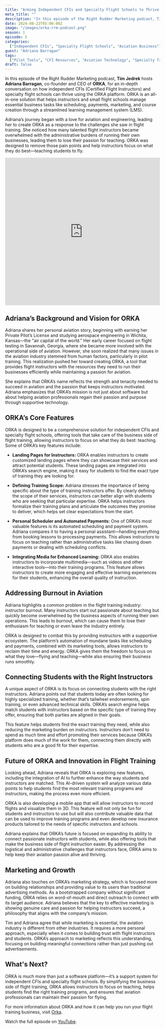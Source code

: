 ```yaml
---
title: "Arming Independent CFIs and Specialty Flight Schools to Thrive with ORKA"
meta_title: ""
description: "In this episode of the Right Rudder Marketing podcast, Tim Jedrek hosts Adriana Barragan, co-founder and CEO of ORKA, for an in-depth conversation on how independent CFIs (Certified Flight Instructors) and specialty flight schools can thrive using the ORKA platform."
date: 2024-08-22T05:00:00Z
image: "/images/orka-rrm-podcast.png"
season: 1
episode: 5
categories:
  ["Independent CFIs", "Specialty Flight Schools", "Aviation Business"]
guest: "Adriana Barragan"
tags:
  ["Pilot Tools", "CFI Resources", "Aviation Technology", "Specialty Training"]
draft: false
---
```


In this episode of the Right Rudder Marketing podcast, **Tim Jedrek** hosts **Adriana Barragan**, co-founder and CEO of **ORKA**, for an in-depth conversation on how independent CFIs (Certified Flight Instructors) and specialty flight schools can thrive using the ORKA platform. ORKA is an all-in-one solution that helps instructors and small flight schools manage essential business tasks like scheduling, payments, marketing, and course creation through a streamlined learning management system (LMS).

Adriana’s journey began with a love for aviation and engineering, leading her to create ORKA as a response to the challenges she saw in flight training. She noticed how many talented flight instructors became overwhelmed with the administrative burdens of running their own businesses, leading them to lose their passion for teaching. ORKA was designed to remove those pain points and help instructors focus on what they do best—teaching students to fly.

<iframe width="100%" height="480" src="https://www.youtube.com/embed/Up6Lv3FZWwo?si=vVpn2HeqCQUW-ESO" title="YouTube video player" frameborder="0" allow="accelerometer; autoplay; clipboard-write; encrypted-media; gyroscope; picture-in-picture; web-share" referrerpolicy="strict-origin-when-cross-origin" allowfullscreen></iframe>

## Adriana’s Background and Vision for ORKA

Adriana shares her personal aviation story, beginning with earning her Private Pilot’s License and studying aerospace engineering in Wichita, Kansas—the "air capital of the world." Her early career focused on flight testing in Savannah, Georgia, where she became more involved with the operational side of aviation. However, she soon realized that many issues in the aviation industry stemmed from human factors, particularly in pilot training. This realization pushed her toward creating ORKA, a tool that provides flight instructors with the resources they need to run their businesses efficiently while maintaining a passion for aviation.

She explains that ORKA’s name reflects the strength and tenacity needed to succeed in aviation and the passion that keeps instructors motivated. Adriana emphasizes that ORKA’s mission is not just about software but about helping aviation professionals regain their passion and purpose through supportive technology.

## ORKA’s Core Features

ORKA is designed to be a comprehensive solution for independent CFIs and specialty flight schools, offering tools that take care of the business side of flight training, allowing instructors to focus on what they do best: teaching. Some of ORKA’s key features include:

- **Landing Pages for Instructors:** ORKA enables instructors to create customized landing pages where they can showcase their services and attract potential students. These landing pages are integrated into ORKA’s search engine, making it easy for students to find the exact type of training they are looking for.

- **Defining Training Scope:** Adriana stresses the importance of being specific about the type of training instructors offer. By clearly defining the scope of their services, instructors can better align with students who are seeking that particular expertise. ORKA helps instructors formalize their training plans and articulate the outcomes they promise to deliver, which helps set clear expectations from the start.

- **Personal Scheduler and Automated Payments:** One of ORKA’s most valuable features is its automated scheduling and payment system. Adriana compares it to having a personal assistant—handling everything from booking lessons to processing payments. This allows instructors to focus on teaching rather than administrative tasks like chasing down payments or dealing with scheduling conflicts.

- **Integrating Media for Enhanced Learning:** ORKA also enables instructors to incorporate multimedia—such as videos and other interactive tools—into their training programs. This feature allows instructors to create more engaging and effective learning experiences for their students, enhancing the overall quality of instruction.

## Addressing Burnout in Aviation

Adriana highlights a common problem in the flight training industry: instructor burnout. Many instructors start out passionate about teaching but quickly become overwhelmed by the business aspects of running their own operations. This leads to burnout, which can cause them to lose their enthusiasm for teaching or even leave the industry entirely.

ORKA is designed to combat this by providing instructors with a supportive ecosystem. The platform’s automation of mundane tasks like scheduling and payments, combined with its marketing tools, allows instructors to reclaim their time and energy. ORKA gives them the freedom to focus on what they love—flying and teaching—while also ensuring their business runs smoothly.

## Connecting Students with the Right Instructors

A unique aspect of ORKA is its focus on connecting students with the right instructors. Adriana points out that students today are often looking for highly specialized training, whether that’s tailwheel endorsements, spin training, or even advanced technical skills. ORKA’s search engine helps match students with instructors based on the specific type of training they offer, ensuring that both parties are aligned in their goals.

This feature helps students find the exact training they need, while also reducing the marketing burden on instructors. Instructors don’t need to spend as much time and effort promoting their services because ORKA’s platform does much of the work for them, connecting them directly with students who are a good fit for their expertise.

## Future of ORKA and Innovation in Flight Training

Looking ahead, Adriana reveals that ORKA is exploring new features, including the integration of AI to further enhance the way students and instructors are matched. This AI-driven system will analyze various data points to help students find the most relevant training programs and instructors, making the process even more efficient.

ORKA is also developing a mobile app that will allow instructors to record flights and visualize them in 3D. This feature will not only be fun for students and instructors to use but will also contribute valuable data that can be used to improve training programs and even develop new insurance products tailored to the needs of specific instructors and schools.

Adriana explains that ORKA’s future is focused on expanding its ability to connect passionate instructors with students, while also offering tools that make the business side of flight instruction easier. By addressing the logistical and administrative challenges that instructors face, ORKA aims to help keep their aviation passion alive and thriving.

## Marketing and Growth

Adriana also touches on ORKA’s marketing strategy, which is focused more on building relationships and providing value to its users than traditional advertising methods. As a bootstrapped company without significant funding, ORKA relies on word-of-mouth and direct outreach to connect with its target audience. Adriana believes that the key to effective marketing is showing genuine care and passion for helping instructors succeed, a philosophy that aligns with the company’s mission.

Tim and Adriana agree that while marketing is essential, the aviation industry is different from other industries. It requires a more personal approach, especially when it comes to building trust with flight instructors and students. ORKA’s approach to marketing reflects this understanding, focusing on building meaningful connections rather than just pushing out advertisements.

## What's Next?

ORKA is much more than just a software platform—it’s a support system for independent CFIs and specialty flight schools. By simplifying the business side of flight training, ORKA allows instructors to focus on teaching, helps students find the right training programs, and ensures that aviation professionals can maintain their passion for flying.

For more information about ORKA and how it can help you run your flight training business, visit [Orka](https://flyorka.com/).

Watch the full episode on [YouTube](https://youtu.be/lFX8UE2dttU?feature=shared).
